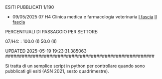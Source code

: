ESITI PUBBLICATI 1/190 

- 09/05/2025 07 H4  Clinica medica e farmacologia veterinaria	  [I fascia](https://asn23.cineca.it/pubblico/miur/esito/07%252FH4/1/4) [II fascia](https://asn23.cineca.it/pubblico/miur/esito/07%252FH4/2/4) 

PERCENTUALI DI PASSAGGIO PER SETTORE:

07/H4: : 100.0 (I) 50.0 (II)

UPDATED 2025-05-19 19:23:31.385063
###################################################### 

Si tratta di un semplice script in python per controllare quando sono pubblicati gli esiti (ASN 2021, sesto quadrimestre).

